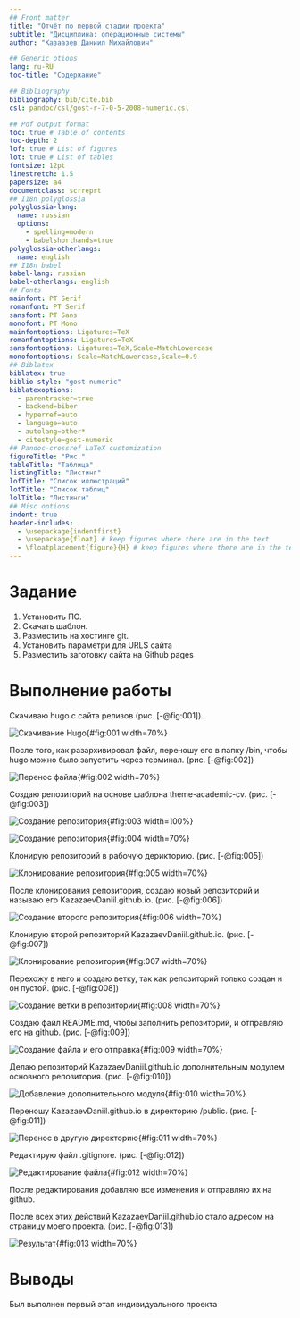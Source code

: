 ```yaml
---
## Front matter
title: "Отчёт по первой стадии проекта"
subtitle: "Дисциплина: операционные системы"
author: "Казаазев Даниил Михайлович"

## Generic otions
lang: ru-RU
toc-title: "Содержание"

## Bibliography
bibliography: bib/cite.bib
csl: pandoc/csl/gost-r-7-0-5-2008-numeric.csl

## Pdf output format
toc: true # Table of contents
toc-depth: 2
lof: true # List of figures
lot: true # List of tables
fontsize: 12pt
linestretch: 1.5
papersize: a4
documentclass: scrreprt
## I18n polyglossia
polyglossia-lang:
  name: russian
  options:
	- spelling=modern
	- babelshorthands=true
polyglossia-otherlangs:
  name: english
## I18n babel
babel-lang: russian
babel-otherlangs: english
## Fonts
mainfont: PT Serif
romanfont: PT Serif
sansfont: PT Sans
monofont: PT Mono
mainfontoptions: Ligatures=TeX
romanfontoptions: Ligatures=TeX
sansfontoptions: Ligatures=TeX,Scale=MatchLowercase
monofontoptions: Scale=MatchLowercase,Scale=0.9
## Biblatex
biblatex: true
biblio-style: "gost-numeric"
biblatexoptions:
  - parentracker=true
  - backend=biber
  - hyperref=auto
  - language=auto
  - autolang=other*
  - citestyle=gost-numeric
## Pandoc-crossref LaTeX customization
figureTitle: "Рис."
tableTitle: "Таблица"
listingTitle: "Листинг"
lofTitle: "Список иллюстраций"
lotTitle: "Список таблиц"
lolTitle: "Листинги"
## Misc options
indent: true
header-includes:
  - \usepackage{indentfirst}
  - \usepackage{float} # keep figures where there are in the text
  - \floatplacement{figure}{H} # keep figures where there are in the text
---
```


# Задание

1. Установить ПО.
2. Скачать шаблон.
3. Разместить на хостинге git.
4. Установить параметри для URLS сайта
5. Разместить заготовку сайта на Github pages

# Выполнение работы

Скачиваю hugo с сайта релизов (рис. [-@fig:001]).

![Скачивание Hugo](image/1.png){#fig:001 width=70%}

После того, как разархивировал файл, переношу его в папку /bin, чтобы hugo можно было запустить через терминал. (рис. [-@fig:002])

![Перенос файла](image/2.png){#fig:002 width=70%}

Создаю репозиторий на основе шаблона theme-academic-cv. (рис. [-@fig:003])

![Создание репозитория](image/3.png){#fig:003 width=100%}

![Создание репозитория](image/4.png){#fig:004 width=70%}

Клонирую репозиторий в рабочую дерикторию. (рис. [-@fig:005])

![Клонирование репозитория](image/5.png){#fig:005 width=70%}

После клонирования репозитория, создаю новый репозиторий и называю его KazazaevDaniil.github.io. (рис. [-@fig:006])

![Создание второго репозитория](image/6.png){#fig:006 width=70%}

Клонирую второй репозиторий KazazaevDaniil.github.io. (рис. [-@fig:007])

![Клонирование репозитория](image/7.png){#fig:007 width=70%}

Перехожу в него и создаю ветку, так как репозиторий только создан и он пустой. (рис. [-@fig:008])

![Создание ветки в репозитории](image/8.png){#fig:008 width=70%}

Создаю файл README.md, чтобы заполнить репозиторий, и отправляю его на github. (рис. [-@fig:009])

![Создание файла и его отправка](image/9.png){#fig:009 width=70%}

Делаю репозиторий KazazaevDaniil.github.io дополнительным модулем основного репозитория. (рис. [-@fig:010])

![Добавление дополнительного модуля](image/10.png){#fig:010 width=70%}

Переношу KazazaevDaniil.github.io в директорию /public. (рис. [-@fig:011])

![Перенос в другую директорию](image/11.png){#fig:011 width=70%}

Редактирую файл .gitignore. (рис. [-@fig:012])

![Редактирование файла](image/12.png){#fig:012 width=70%}

После редактирования добавляю все изменения и отправляю их на github.

После всех этих действий KazazaevDaniil.github.io стало адресом на страницу моего проекта. (рис. [-@fig:013])

![Результат](image/13.png){#fig:013 width=70%}

# Выводы

Был выполнен первый этап индивидуального проекта
